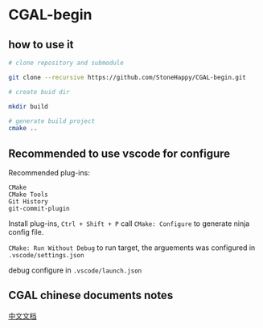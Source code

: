 # CGAL-begin

## how to use it
```bash
# clone repository and submodule

git clone --recursive https://github.com/StoneHappy/CGAL-begin.git

# create buid dir

mkdir build

# generate build project
cmake ..
```
## Recommended to use vscode for configure
Recommended plug-ins:
```
CMake
CMake Tools
Git History
git-commit-plugin 
```

Install plug-ins, ``Ctrl + Shift + P`` call ``CMake: Configure`` to generate ninja config file.

``CMake: Run Without Debug`` to run target, the arguements was configured in ``.vscode/settings.json``

debug configure in ``.vscode/launch.json``

## CGAL chinese documents notes

[中文文档](doc/CGAL-doc-CN.md)